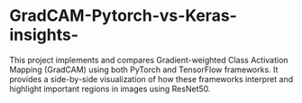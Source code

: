 # GradCAM-Pytorch-vs-Keras-insights-
This project implements and compares Gradient-weighted Class Activation Mapping (GradCAM) using both PyTorch and TensorFlow frameworks. It provides a side-by-side visualization of how these frameworks interpret and highlight important regions in images using ResNet50.
